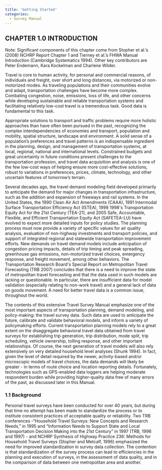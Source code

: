 ```yaml
---
title: 'Getting Started'
categories:
  - Survey Manual
---
```




## CHAPTER 1.0  INTRODUCTION


Note: Significant components of this chapter come from Stopher et al.’s (2008) NCHRP Report Chapter 1 and Tierney et al.’s FHWA Manual Introduction (Cambridge Systematics 1994). Other key contributors are Peter Endemann, Kara Kockelman and Charlene Wilder.

Travel is core to human activity, for personal and commercial reasons, of individuals and freight, over short and long distances, via motorized or non-motorized modes. As traveling populations and their communities evolve and adapt, transportation challenges have become more complex. Combating congestion, noise, emissions, loss of life, and other concerns while developing sustainable and reliable transportation systems and facilitating relatively low-cost travel is a tremendous task. Good data is fundamental to this task.  

Appropriate solutions to transport and traffic problems require more holistic approaches than have often been pursued in the past, recognizing the complex interdependencies of economies and transport, population and mobility, spatial structure, landscape and environment. A solid sense of a population’s preferences and travel patterns is an indispensable ingredient in the planning, design, and management of transportation systems, at local, regional, national and international levels. Constrained budgets and great uncertainty in future conditions present challenges to the transportation profession, and travel data acquisition and analysis is one of the few low-cost ways of helping ensure more cost-effective solutions, robust to variations in preferences, prices, climate, technology, and other uncertain features of tomorrow’s terrain.

Several decades ago, the travel demand modeling field developed primarily to anticipate the demand for major changes in transportation infrastructure, such as the addition and expansion of freeways and rail systems. In the United States, the 1990 Clean Air Act Amendments (CAAA), 1991 Intermodal Surface Transportation Efficiency Act (ISTEA), 1998 1998&apos;s Transportation Equity Act for the 21st Century (TEA-21), and 2005 Safe, Accountable, Flexible, and Efficient Transportation Equity Act (SAFETEA-LU) have evolved to expect more detailed inputs for policy studies.  The planning process must now provide a variety of specific values for air quality analysis, evaluation of non-highway investments and transport policies, and support of integrated regional and statewide transportation improvement efforts. New demands on travel demand models include anticipation of congestion pricing impacts, details of trip timing and peak spreading, greenhouse gas emissions, non-motorized travel choices, emergency response, and freight movement, among other behaviors.  The Transportation Research Board's Special Report on Metropolitan Travel Forecasting (TRB 2007) concludes that there is a need to improve the state of metropolitan travel forecasting and that the data used in such models are lacking or questionable. In particular, there are insufficient data for model validation (especially relating to non-work travel) and a general lack of data on goods movement.  A need for better travel data is a common issue, throughout the world.


The contents of this extensive Travel Survey Manual emphasize one of the most important aspects of transportation planning, demand modeling, and policy-making: the travel survey data. Such data are used to anticipate the future, calibrate and validate behavioral models, and inform a variety of policymaking efforts. Current transportation planning models rely to a great extent on the disaggregate behavioral travel data obtained from travel surveys for establishing trip generation, trip distribution, mode split, trip scheduling, vehicle ownership, tolling response, and other important relationships. Of course, the next generation of travel models will also rely extensively on very detailed household level analyses (Shunk 1994). In fact, given the level of detail required by the newer, activity-based and/or microscopic models of travel choices, the data demands will likely be greater - in terms of route choice and location reporting details.  Fortunately, technologies such as GPS-enabled data loggers are helping moderate respondent burden while providing higher-quality data free of many errors of the past, as discussed later in this Manual.


### 1.1 Background

Personal travel surveys have been conducted for over 40 years, but during that time no attempt has been made to standardize the process or to institute consistent practices of acceptable quality or reliability. Two TRB conferences -“Household Travel Surveys: New Concepts and Research Needs,” in 1995 and “Information Needs to Support State and Local Transportation Decision Making into the 21st Century” in 1997 (TRB, 1996 and 1997) - and NCHRP Synthesis of Highway Practice 236: Methods for Household Travel Surveys (Stopher and Metcalf, 1996) emphasized the need for improved standardization in survey data collection. The contention is that standardization of the survey process can lead to efficiencies in the planning and execution of surveys, in the assessment of data quality, and in the comparison of data between one metropolitan area and another.
